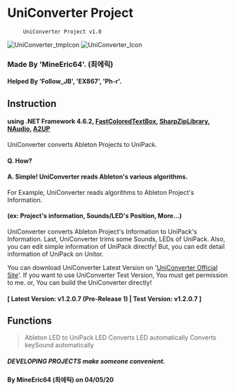 # UniConverter Project

         UniConverter Project v1.0
         
![UniConverter_tmpIcon](https://github.com/MineEric64/UniConverter-Project/blob/master/Resources/UniConverterV2.png)
![UniConverter_Icon](https://github.com/MineEric64/UniConverter-Project/blob/master/Resources/UniConverter_icon.png)

### Made By 'MineEric64'. (최에릭)
#### Helped By 'Follow_JB', 'EX867', 'Ph-r'.

## Instruction

#### using .NET Framework 4.6.2, [FastColoredTextBox](https://github.com/PavelTorgashov/FastColoredTextBox), [SharpZipLibrary](https://github.com/icsharpcode/SharpZipLib), [NAudio](https://github.com/naudio/NAudio), [A2UP](https://github.com/MineEric64/A2UP)

UniConverter converts Ableton Projects to UniPack.
#### Q. How? 
#### A. Simple! UniConverter reads Ableton's various algorithms.

For Example, UniConverter reads algorithms to Ableton Project's Information.
#### (ex: Project's information, Sounds/LED's Position, More...)

UniConverter converts Ableton Project's Information to UniPack's Information.
Last, UniConverter trims some Sounds, LEDs of UniPack.
Also, you can edit simple information of UniPack directly!
But, you can edit detail information of UniPack on Unitor.

You can download UniConverter Latest Version on '[UniConverter Official Site](http://ucv.kro.kr)'.
If you want to use UniConverter Test Version, You must get permission to me. or, You can build the UniConverter directly!
#### [ Latest Version: v1.2.0.7 (Pre-Release 1)   |   Test Version: v1.2.0.7 ]

## Functions
> Ableton LED to UniPack LED
> Converts LED automatically
> Converts keySound automatically

##### DEVELOPING PROJECTS make someone convenient.
#### By MineEric64 (최에릭) on 04/05/20
